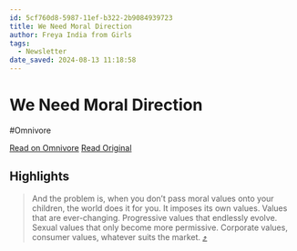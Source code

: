 ```yaml
---
id: 5cf760d8-5987-11ef-b322-2b9084939723
title: We Need Moral Direction
author: Freya India from Girls
tags:
  - Newsletter
date_saved: 2024-08-13 11:18:58
---
```


# We Need Moral Direction
#Omnivore

[Read on Omnivore](https://omnivore.app/me/we-need-moral-direction-1914c5228e3)
[Read Original](https://www.freyaindia.co.uk/p/we-need-moral-direction)

## Highlights

> And the problem is, when you don’t pass moral values onto your children, the world does it for you. It imposes its own values. Values that are ever-changing. Progressive values that endlessly evolve. Sexual values that only become more permissive. Corporate values, consumer values, whatever suits the market. [⤴️](https://omnivore.app/me/we-need-moral-direction-1914c5228e3#6a8c6974-ef60-4628-9e61-085b7f39556e) 


